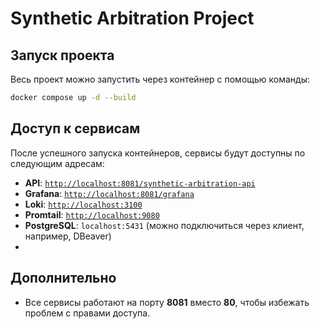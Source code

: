 # Synthetic Arbitration Project

## Запуск проекта  
Весь проект можно запустить через контейнер с помощью команды:  
```sh
docker compose up -d --build
```

## Доступ к сервисам  
После успешного запуска контейнеров, сервисы будут доступны по следующим адресам:

- **API**: [`http://localhost:8081/synthetic-arbitration-api`](http://localhost:8081/synthetic-arbitration-api)  
- **Grafana**: [`http://localhost:8081/grafana`](http://localhost:8081/grafana)  
- **Loki**: [`http://localhost:3100`](http://localhost:3100)  
- **Promtail**: [`http://localhost:9080`](http://localhost:9080)  
- **PostgreSQL**: `localhost:5431` (можно подключиться через клиент, например, DBeaver)
- 

## Дополнительно  
- Все сервисы работают на порту **8081** вместо **80**, чтобы избежать проблем с правами доступа.  
